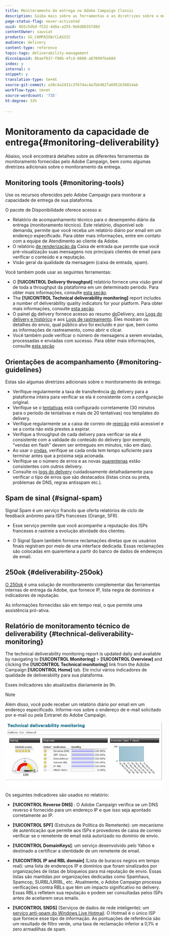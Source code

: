 ```yaml
---
title: Monitoramento da entrega no Adobe Campaign Classic
description: Saiba mais sobre as ferramentas e as diretrizes sobre o monitoramento da capacidade de entrega no Adobe Campaign Classic.
page-status-flag: never-activated
uuid: 0b5c5dbd-f532-4d8a-a255-9e6d88357d8d
contentOwner: sauviat
products: SG_CAMPAIGN/CLASSIC
audience: delivery
content-type: reference
topic-tags: deliverability-management
discoiquuid: 0baef937-f00b-4fc4-8608-a870997be684
index: y
internal: n
snippet: y
translation-type: tm+mt
source-git-commit: a30c4a2d31c3f674ac4a7bb4827a6951b36014ab
workflow-type: tm+mt
source-wordcount: '735'
ht-degree: 33%

---
```



# Monitoramento da capacidade de entrega{#monitoring-deliverability}

Abaixo, você encontrará detalhes sobre as diferentes ferramentas de monitoramento fornecidas pelo Adobe Campaign, bem como algumas diretrizes adicionais sobre o monitoramento da entrega.

## Monitoring tools {#monitoring-tools}

Use os recursos oferecidos pelo Adobe Campaign para monitorar a capacidade de entrega de sua plataforma.

O pacote de Disponibilidade oferece acesso a:

* Relatório de acompanhamento técnico para o desempenho diário da entrega (monitoramento técnico). Este relatório, disponível sob demanda, permite que você receba um relatório diário por email em um endereço especificado. Para obter mais informações, entre em contato com a equipe de Atendimento ao cliente da Adobe.
* O relatório [de renderização da](../../delivery/using/inbox-rendering.md) Caixa de entrada que permite que você pré-visualização suas mensagens nos principais clientes de email para verificar o conteúdo e a reputação.
* Visão geral da qualidade da mensagem (caixa de entrada, spam).

Você também pode usar as seguintes ferramentas:

* O **[!UICONTROL Delivery throughput]** relatório fornece uma visão geral de toda a throughput da plataforma em um determinado período. Para obter mais informações, consulte [esta seção](../../reporting/using/global-reports.md#delivery-throughput).
* The **[!UICONTROL Technical deliverability monitoring]** report includes a number of deliverability quality indicators for your platform. Para obter mais informações, consulte [esta seção](#technical-deliverability-monitoring).
* O painel [do](../../delivery/using/monitoring-a-delivery.md#delivery-dashboard) delivery fornece acesso ao resumo [do](../../delivery/using/monitoring-a-delivery.md#delivery-summary)Delivery, aos [Logs do delivery e histórico](../../delivery/using/monitoring-a-delivery.md#delivery-logs-and-history) e aos [Logs de rastreamento](../../delivery/using/monitoring-a-delivery.md#tracking-logs). Eles mostram os detalhes do envio, qual público alvo foi excluído e por que, bem como as informações de rastreamento, como abrir e clicar. <!--For more on this, see [Monitoring a delivery](../../delivery/using/monitoring-a-delivery.md).-->
* Você também pode verificar o número de mensagens a serem enviadas, processadas e enviadas com sucesso. Para obter mais informações, consulte [esta seção](../../delivery/using/monitoring-a-delivery.md#number-of-messages-sent)
   <!--[SpamAssassin](../../installation/using/configuring-spamassassin.md)?-->

## Orientações de acompanhamento {#monitoring-guidelines}

Estas são algumas diretrizes adicionais sobre o monitoramento de entrega:

* Verifique regularmente a taxa de transferência [do](../../reporting/using/global-reports.md#delivery-throughput) delivery para a plataforma inteira para verificar se ela é consistente com a configuração original.
* Verifique se o [tentativas](../../delivery/using/understanding-delivery-failures.md#retries-after-a-delivery-temporary-failure) está configurado corretamente (30 minutos para o período de tentativas e mais de 20 tentativas) nos templates do delivery.
* Verifique regularmente se a caixa de correio de [rejeição](../../delivery/using/understanding-delivery-failures.md#bounce-mail-management) está acessível e se a conta não está prestes a expirar.
* Verifique a throughput de cada delivery para verificar se ela é consistente com a validade do conteúdo do delivery (por exemplo, &quot;vendas em flash&quot; devem ser entregues em minutos, não em dias).
* Ao usar o [ondas](../../delivery/using/steps-sending-the-delivery.md#sending-using-multiple-waves), verifique se cada onda tem tempo suficiente para terminar antes que a próxima seja acionada.
* Verifique se o número de erros e as novas [quarentenas](../../delivery/using/understanding-quarantine-management.md) estão consistentes com outros delivery.
* Consulte os [logs do delivery](../../delivery/using/monitoring-a-delivery.md#delivery-logs-and-history) cuidadosamente detalhadamente para verificar o tipo de erros que são destacados (listas cinza ou preta, problemas de DNS, regras antisspam etc.).

## Spam de sinal {#signal-spam}

Signal Spam é um serviço francês que oferta relatórios de ciclo de feedback anônimo para ISPs franceses (Orange, SFR).

* Esse serviço permite que você acompanhe a reputação dos ISPs franceses e rastreie a evolução atividade dos clientes.

* O Signal Spam também fornece reclamações diretas que os usuários finais registram por meio de uma interface dedicada. Essas reclamações são colocadas em quarentena a partir do banco de dados de endereços de email.

## 250ok {#deliverability-250ok}

[O 250ok](https://250ok.com/) é uma solução de monitoramento complementar das ferramentas internas de entrega da Adobe, que fornece IP, lista negra de domínios e indicadores de reputação.

As informações fornecidas são em tempo real, o que permite uma assistência pró-ativa.

## Relatório de monitoramento técnico de deliverability {#technical-deliverability-monitoring}

The technical deliverability monitoring report is updated daily and available by navigating to **[!UICONTROL Monitoring]** > **[!UICONTROL Overview]** and clicking the **[!UICONTROL Technical monitoring]** link from the Adobe Campaign **[!UICONTROL Home]** tab. Ele inclui vários indicadores de qualidade de deliverability para sua plataforma.

Esses indicadores são atualizados diariamente às 9h.

>[!NOTE]
>
>Além disso, você pode receber um relatório diário por email em um endereço especificado. Informe-nos sobre o endereço de e-mail solicitado por e-mail ou pela Extranet do Adobe Campaign.

![](assets/s_tn_del_monitoring.png)

Os seguintes indicadores são usados no relatório:

* **[!UICONTROL Reverse DNS]** : O Adobe Campaign verifica se um DNS reverso é fornecido para um endereço IP e que isso seja apontado corretamente ao IP.

* **[!UICONTROL SPF]** (Estrutura de Política do Remetente): um mecanismo de autenticação que permite aos ISPs e provedores de caixa de correio verificar se o remetente de email está autorizado no domínio de envio.

* **[!UICONTROL DomainKeys]**: um serviço desenvolvido pelo Yahoo e destinado a certificar a identidade de um remetente de email.

* **[!UICONTROL IP and RBL domain]** (Lista de buracos negros em tempo real): uma lista de endereços IP e domínios que foram sinalizados por organizações de listas de bloqueios para má reputação de envio. Essas listas são mantidas por organizações dedicadas como Spamhaus, Spamcop, SURBL/URIBL, etc. Atualmente, o Adobe Campaign processa verificações contra RBLs que têm um impacto significativo no delivery. Essas RBLs refletem sua reputação e podem ser consultadas pelos ISPs antes de aceitarem seus emails.

* **[!UICONTROL SNDS]** (Serviços de dados de rede inteligente): um [serviço anti-spam do Windows Live Hotmail](https://sendersupport.olc.protection.outlook.com/snds/FAQ.aspx). O Hotmail é o único ISP que fornece esse tipo de informação. As pontuações de referência são um resultado de filtro verde, uma taxa de reclamação inferior a 0,1% e zero armadilhas de spam.

<!--### Delivery Reports - Broadcast Statistics {#broadcast-statistics}

Each delivery will generate a broadcast statistics report when you open a delivery in the “Deliveries List”, which includes some reputation metrics that may impact your deliverability.-->
